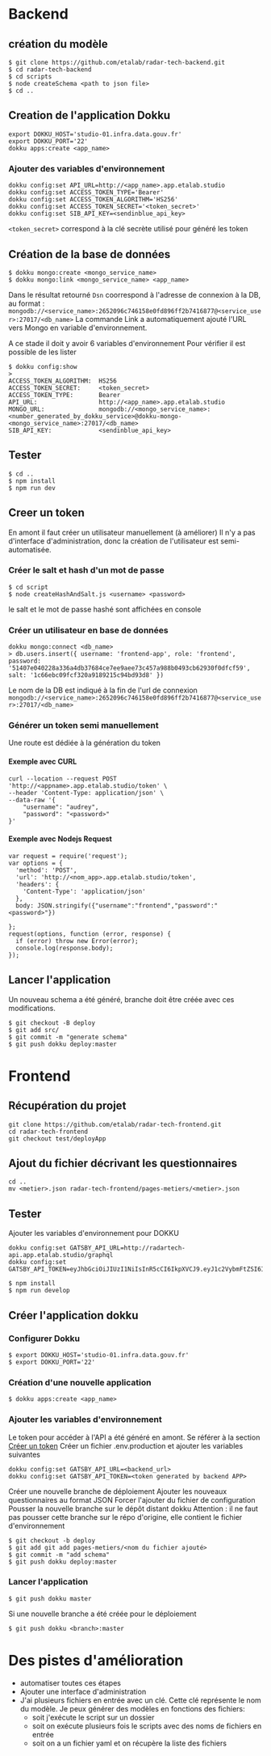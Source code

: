 # Backend
## création du modèle
```
$ git clone https://github.com/etalab/radar-tech-backend.git
$ cd radar-tech-backend
$ cd scripts
$ node createSchema <path to json file>
$ cd ..
```

## Creation de l'application Dokku
```
export DOKKU_HOST='studio-01.infra.data.gouv.fr'
export DOKKU_PORT='22'
dokku apps:create <app_name>
```
### Ajouter des variables d'environnement
```
dokku config:set API_URL=http://<app_name>.app.etalab.studio
dokku config:set ACCESS_TOKEN_TYPE='Bearer'
dokku config:set ACCESS_TOKEN_ALGORITHM='HS256'
dokku config:set ACCESS_TOKEN_SECRET='<token_secret>'
dokku config:set SIB_API_KEY=<sendinblue_api_key>
```
`<token_secret>` correspond à la clé secrète utilisé pour généré les token

## Création de la base de données
```
$ dokku mongo:create <mongo_service_name>
$ dokku mongo:link <mongo_service_name> <app_name>
```
Dans le résultat retourné `Dsn` coorrespond à l'adresse de connexion à la DB, au format : `mongodb://<service_name>:2652096c746158e0fd896ff2b7416877@<service_user>:27017/<db_name>`
La commande Link a automatiquement ajouté l'URL vers Mongo en variable d'environnement.

A ce stade il doit y avoir 6 variables d'environnement
Pour vérifier il est possible de les lister
```
$ dokku config:show
> 
ACCESS_TOKEN_ALGORITHM:  HS256
ACCESS_TOKEN_SECRET:     <token_secret>
ACCESS_TOKEN_TYPE:       Bearer
API_URL:                 http://<app_name>.app.etalab.studio
MONGO_URL:               mongodb://<mongo_service_name>:<number_generated_by_dokku_service>@dokku-mongo-<mongo_service_name>:27017/<db_name>
SIB_API_KEY:             <sendinblue_api_key>
```

## Tester
```
$ cd ..
$ npm install
$ npm run dev
```

## Creer un token
En amont il faut créer un utilisateur manuellement (à améliorer)
Il n'y a pas d'interface d'administration, donc la création de l'utilisateur est semi-automatisée.

### Créer le salt et hash d'un mot de passe
```
$ cd script
$ node createHashAndSalt.js <username> <password>
```
le salt et le mot de passe hashé sont affichées en console

### Créer un utilisateur en base de données 
```
dokku mongo:connect <db_name>
> db.users.insert({ username: 'frontend-app', role: 'frontend', password: '51407e040228a336a4db37684ce7ee9aee73c457a988b0493cb62930f0dfcf59', salt: '1c66ebc09fcf320a9189215c94bd93d8' })
```
Le nom de la DB est indiqué à la fin de l'url de connexion `mongodb://<service_name>:2652096c746158e0fd896ff2b7416877@<service_user>:27017/<db_name>`

### Générer un token semi manuellement 
Une route est dédiée à la génération du token
#### Exemple avec CURL
```
curl --location --request POST 'http://<appname>.app.etalab.studio/token' \
--header 'Content-Type: application/json' \
--data-raw '{
    "username": "audrey",
    "password": "<password>"
}'
```

#### Exemple avec Nodejs Request
```
var request = require('request');
var options = {
  'method': 'POST',
  'url': 'http://<nom_app>.app.etalab.studio/token',
  'headers': {
    'Content-Type': 'application/json'
  },
  body: JSON.stringify({"username":"frontend","password":"<password>"})

};
request(options, function (error, response) {
  if (error) throw new Error(error);
  console.log(response.body);
});
```

## Lancer l'application
Un nouveau schema a été généré, branche doit être créée avec ces modifications.
```
$ git checkout -B deploy
$ git add src/
$ git commit -m "generate schema"
$ git push dokku deploy:master
```

# Frontend
## Récupération du projet
```
git clone https://github.com/etalab/radar-tech-frontend.git
cd radar-tech-frontend
git checkout test/deployApp
``` 
## Ajout du fichier décrivant les questionnaires
```
cd ..
mv <metier>.json radar-tech-frontend/pages-metiers/<metier>.json
```
## Tester 
Ajouter les variables d'environnement pour DOKKU
```
dokku config:set GATSBY_API_URL=http://radartech-api.app.etalab.studio/graphql
dokku config:set GATSBY_API_TOKEN=eyJhbGciOiJIUzI1NiIsInR5cCI6IkpXVCJ9.eyJ1c2VybmFtZSI6ImZyb250ZW5kIiwicGFzc3dvcmQiOiI4MTY1NGEzYWI1ZGM4MzMyYWFmNDBjZGNjYzBhNTA5ZDFmMmY1ODVhNGRhMTkwMTQzNWU3NTU5YTQ0YzliNWY1IiwiaWQiOiI2MGI4ODc3Zjg2NmM3YjIzOTEwMTMzYjYiLCJpYXQiOjE2MjI3MDc4NTR9.V4X5xs6guKVYfOwgmFg_Mvoh9OW23mXO4jrIwQviTJk
```
```
$ npm install
$ npm run develop
```
## Créer l'application dokku
### Configurer Dokku
```
$ export DOKKU_HOST='studio-01.infra.data.gouv.fr'
$ export DOKKU_PORT='22'
```
### Création d'une nouvelle application
```
$ dokku apps:create <app_name>
```
### Ajouter les variables d'environnement
Le token pour accéder à l'API a été généré en amont.
Se référer à la section [Créer un token](#Creer-un-token) 
Créer un fichier .env.production et ajouter les variables suivantes
```
dokku config:set GATSBY_API_URL=<backend_url>
dokku config:set GATSBY_API_TOKEN=<token generated by backend APP>
```
Créer une nouvelle branche de déploiement
Ajouter les nouveaux questionnaires au format JSON
Forcer l'ajouter du fichier de configuration
Pousser la nouvelle branche sur le dépôt distant dokku
Attention : il ne faut pas pousser cette branche sur le répo d'origine, elle contient le fichier d'environnement
```
$ git checkout -b deploy
$ git add git add pages-metiers/<nom du fichier ajouté>
$ git commit -m "add schema"
$ git push dokku deploy:master
```
### Lancer l'application
```
$ git push dokku master
```
Si une nouvelle branche a été créée pour le déploiement
``` 
$ git push dokku <branch>:master
```

# Des pistes d'amélioration 
- automatiser toutes ces étapes
- Ajouter une interface d'administration
- J'ai plusieurs fichiers en entrée avec un clé. Cette clé représente le nom du modèle. Je peux générer des modèles en fonctions des fichiers: 
   - soit j'exécute le script sur un dossier
   - soit on exécute plusieurs fois le scripts avec des noms de fichiers en entrée
   - soit on a un fichier yaml et on récupère la liste des fichiers
